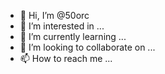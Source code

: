 - 👋 Hi, I’m @50orc
- 👀 I’m interested in ...
- 🌱 I’m currently learning ...
- 💞️ I’m looking to collaborate on ...
- 📫 How to reach me ...

<!---
50orc/50orc is a ✨ special ✨ repository because its `README.md` (this file) appears on your GitHub profile.
You can click the Preview link to take a look at your changes.
--->
